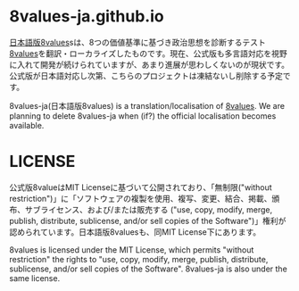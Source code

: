 # 8values-ja.github.io

<a href="https://8values-ja.github.io/index.html" target="_blank">日本語版8values</a>sは、8つの価値基準に基づき政治思想を診断するテスト<a href="https://8values.github.io/index.html" target="_blank">8values</a>を翻訳・ローカライズしたものです。現在、公式版も多言語対応を視野に入れて開発が続けられていますが、あまり進展が思わしくないのが現状です。公式版が日本語対応し次第、こちらのプロジェクトは凍結ないし削除する予定です。</p>
<p>8values-ja(日本語版8values) is a translation/localisation of <a href="https://8values.github.io/index.html" target="_blank">8values</a>. We are planning to delete 8values-ja when (if?) the official localisation becomes available.
  
 # LICENSE
<p>公式版8valueはMIT Licenseに基づいて公開されており、「無制限("without restriction")」に「ソフトウェアの複製を使用、複写、変更、結合、掲載、頒布、サブライセンス、および/または販売する ("use, copy, modify, merge, publish, distribute, sublicense, and/or sell copies of the Software")」権利が認められています。日本語版8valuesも、同MIT License下にあります。</p>
<p>8values is licensed under the MIT License, which permits "without restriction" the rights to "use, copy, modify, merge, publish, distribute, sublicense, and/or sell copies of the Software". 8values-ja is also under the same license.</p>
